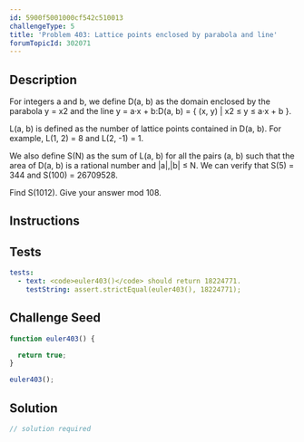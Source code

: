 ```yaml
---
id: 5900f5001000cf542c510013
challengeType: 5
title: 'Problem 403: Lattice points enclosed by parabola and line'
forumTopicId: 302071
---
```


## Description

<section id='description'>

For integers a and b, we define D(a, b) as the domain enclosed by the parabola y = x2 and the line y = a·x + b:D(a, b) = { (x, y) | x2 ≤ y ≤ a·x + b }.

L(a, b) is defined as the number of lattice points contained in D(a, b). For example, L(1, 2) = 8 and L(2, -1) = 1.

We also define S(N) as the sum of L(a, b) for all the pairs (a, b) such that the area of D(a, b) is a rational number and |a|,|b| ≤ N. We can verify that S(5) = 344 and S(100) = 26709528.

Find S(1012). Give your answer mod 108.

</section>

## Instructions

<section id='instructions'>

</section>

## Tests

<section id='tests'>

```yml
tests:
  - text: <code>euler403()</code> should return 18224771.
    testString: assert.strictEqual(euler403(), 18224771);

```

</section>

## Challenge Seed

<section id='challengeSeed'>

<div id='js-seed'>

```js
function euler403() {

  return true;
}

euler403();
```

</div>

</section>

## Solution

<section id='solution'>

```js
// solution required
```

</section>
